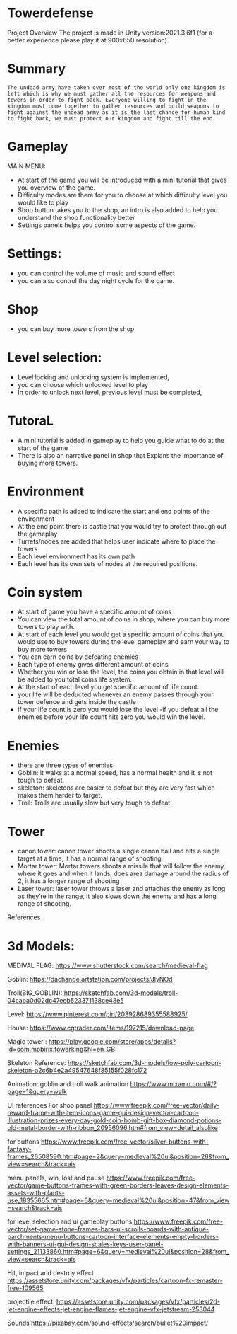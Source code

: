 # Towerdefense

Project Overview
	The project is made in Unity version:2021.3.6f1 (for a better experience please play it at 900x650 resolution).
 
# Summary
	The undead army have taken over most of the world only one kingdom is left which is why we must gather all the resources for weapons and towers in-order to fight back. Everyone willing to fight in the kingdom must come together to gather resources and build weapons to fight against the undead army as it is the last chance for human kind to fight back, we must protect our kingdom and fight till the end.

# Gameplay
MAIN MENU:
- At start of the game you will be introduced with a mini tutorial that gives you overview of the game.
- Difficulty modes are there for you to choose at which difficulty level you would like to play
- Shop button takes you to the shop, an intro is also added to help you understand the shop functionality better
- Settings panels helps you control some aspects of the game.

# Settings:
- you can control the volume of music and sound effect
- you can also control the day night cycle for the game. 	

# Shop
- you can buy more towers from the shop.

# Level selection:
- Level locking and unlocking system is implemented,
- you can choose which unlocked level to play
- In order to unlock next level, previous level must be completed,
  
# TutoraL
- A mini tutorial is added in gameplay to help you guide what to do at the start of the game
- There is also an narrative panel in shop that Explans the importance of buying more towers.

# Environment
- A specific path is added to indicate the start and end points of the environment
- At the end point there is castle that you would try to protect through out the gameplay
- Turrets/nodes are added that helps user indicate where to place the towers
- Each level environment has its own path
- Each level has its own sets of nodes at the required positions.
 
# Coin system
- At start of game you have a specific amount of coins 
- You can view the total amount of coins in shop, where you can buy more towers to play with.
- At start of each level you would get a specific amount of coins that you would use to buy towers during the level gameplay and earn your way to buy more towers
- You can earn coins by defeating enemies 
- Each type of enemy gives different amount of coins
- Whether you win or lose the level, the coins you obtain in that level will be added to you total coins life system.
- At the start of each level you get specific amount of life count.
- your life will be deducted whenever an enemy passes through your tower defence and gets inside the castle
- if your life count is zero you would lose the level
-if you defeat all the enemies before your life count hits zero you would win the level.

# Enemies
- there are three types of enemies.
- Goblin: it walks at a normal speed, has a normal health and it is not tough to defeat.
- skeleton: skeletons are easier to defeat but they are very fast which makes them harder to target. 
- Troll: Trolls are usually slow but very tough to defeat.

# Tower
- canon tower: canon tower shoots a single canon ball and hits a single target at a time, it has a normal range of shooting
- Mortar tower: Mortar towers shoots a missile that will follow the enemy where it goes and when it lands, does area damage around the radius of 2, it has a longer range of shooting 
- Laser tower: laser tower throws a laser and attaches the enemy as long as they’re in the range, it also slows down the enemy and has a long range of shooting.  

References

# 3d Models:

MEDIVAL FLAG: 
https://www.shutterstock.com/search/medieval-flag

Goblin: 
https://dachande.artstation.com/projects/JlyNOd

Troll(BIG_GOBLIN):
https://sketchfab.com/3d-models/troll-04caba0d02dc47eeb523371138ce43e5

Level:
https://www.pinterest.com/pin/203928689355588925/

House:
https://www.cgtrader.com/items/197215/download-page

Magic tower :
https://play.google.com/store/apps/details?id=com.mobirix.towerking&hl=en_GB

Skeleton Reference:
https://sketchfab.com/3d-models/low-poly-cartoon-skeleton-a2c6b4e2a49547648f85155f028fc172

Animation:
goblin and troll walk animation
https://www.mixamo.com/#/?page=1&query=walk

UI references
For shop panel
https://www.freepik.com/free-vector/daily-reward-frame-with-item-icons-game-gui-design-vector-cartoon-illustration-prizes-every-day-gold-coin-bomb-gift-box-diamond-potions-old-metal-border-with-ribbon_20956096.htm#from_view=detail_alsolike

for buttons 
https://www.freepik.com/free-vector/silver-buttons-with-fantasy-frames_26508590.htm#page=2&query=medieval%20ui&position=26&from_view=search&track=ais

menu panels, win, lost and pause
https://www.freepik.com/free-vector/game-buttons-frames-with-green-borders-leaves-design-elements-assets-with-plants-use_18355665.htm#page=6&query=medieval%20ui&position=47&from_view=search&track=ais

for level selection and ui gameplay buttons
https://www.freepik.com/free-vector/set-game-stone-frames-bars-ui-scrolls-boards-with-antique-parchments-menu-buttons-cartoon-interface-elements-empty-borders-with-banners-ui-gui-design-scales-keys-user-panel-settings_21133860.htm#page=6&query=medieval%20ui&position=28&from_view=search&track=ais



Hit, impact and destroy effect
https://assetstore.unity.com/packages/vfx/particles/cartoon-fx-remaster-free-109565


projectile effect:
https://assetstore.unity.com/packages/vfx/particles/2d-jet-engine-effects-jet-engine-flames-jet-engine-vfx-jetstream-253044

Sounds
https://pixabay.com/sound-effects/search/bullet%20impact/
